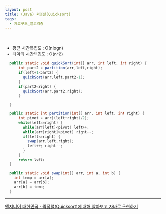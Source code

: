 ```yaml
---
layout: post
title: (Java) 퀵정렬(Quicksort) 
tags:
  - 자료구조_알고리즘
---
```


<br>

- 평균 시간복잡도 : O(nlogn) 
- 최악의 시간복잡도 : O(n^2)

```java
  public static void quickSort(int[] arr, int left, int right) {
      int part2 = partition(arr,left,right);
      if(left+1<part2) {
        quickSort(arr,left,part2-1);
      }
      if(part2<right) {
        quickSort(arr,part2,right);
      }

  }

  public static int partition(int[] arr, int left, int right) {
      int pivot = arr[(left+right)/2]; 
      while(left<=right) {
        while(arr[left]<pivot) left++;
        while(arr[right]>pivot) right--;
        if(left<=right) {
          swap(arr,left,right);
          left++; right--;
        }
      }
      return left;
  }

  public static void swap(int[] arr, int a, int b) {
    int temp = arr[a];
    arr[a] = arr[b];
    arr[b] = temp;
  }
```

---

[엔지니어 대한민국 - 퀵정렬(Quicksort)에 대해 알아보고 자바로 구현하기](https://www.youtube.com/watch?v=7BDzle2n47c)

<br>

